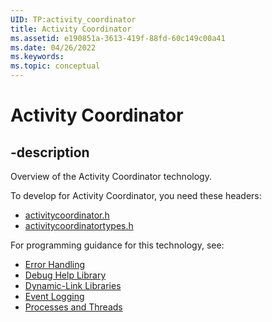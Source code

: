 ```yaml
---
UID: TP:activity_coordinator
title: Activity Coordinator
ms.assetid: e190851a-3613-419f-88fd-60c149c00a41
ms.date: 04/26/2022
ms.keywords: 
ms.topic: conceptual
---
```


# Activity Coordinator

## -description

Overview of the Activity Coordinator technology.

To develop for Activity Coordinator, you need these headers:

 * [activitycoordinator.h](../activitycoordinator/index.md)
 * [activitycoordinatortypes.h](../activitycoordinatortypes/index.md)

For programming guidance for this technology, see:
* [Error Handling](/windows/desktop/debug)
* [Debug Help Library](/windows/desktop/debug)
* [Dynamic-Link Libraries](/windows/desktop/dlls)
* [Event Logging](/windows/desktop/eventlog)
* [Processes and Threads](/windows/desktop/procthread)